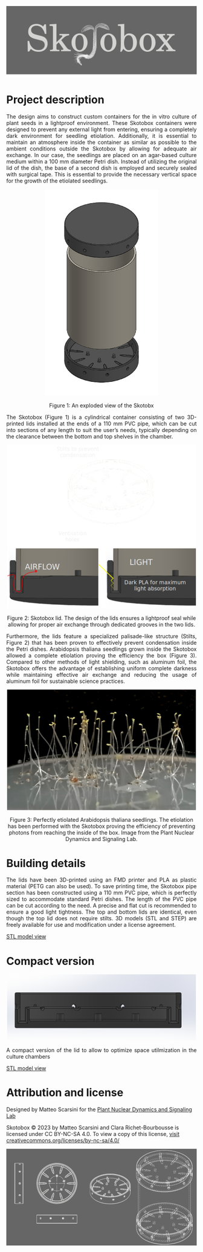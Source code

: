 ![alt banner](images/Skotobox_logo.png)

# Project description
<p align="justify">The design aims to construct custom containers for the in vitro culture of plant seeds in a lightproof environment. These Skotobox containers were designed to prevent any external light from entering, ensuring a completely dark environment for seedling etiolation. Additionally, it is essential to maintain an atmosphere inside the container as similar as possible to the ambient conditions outside the Skotobox by allowing for adequate air exchange. In our case, the seedlings are placed on an agar-based culture medium within a 100 mm diameter Petri dish. Instead of utilizing the original lid of the dish, the base of a second dish is employed and securely sealed with surgical tape. This is essential to provide the necessary vertical space for the growth of the etiolated seedlings.</p>

<p align="center">
  <img src="images/Skotobox_exploded.png" width="300px" />
</div>
<p align="center">Figure 1: An exploded view of the Skotobx</p>

<p align="justify">The Skotobox (Figure 1) is a cylindrical container consisting of two 3D-printed lids installed at the ends of a 110 mm PVC pipe, which can be cut into sections of any length to suit the user’s needs, typically depending on the clearance between the bottom and top shelves in the chamber.</p>
  
<p align="center">
  <img src="images/Skotobox_details.png" width="500px" />
</div>
<p align="center">Figure 2: Skotobox lid. The design of the lids ensures a lightproof seal while allowing for proper air exchange through dedicated grooves in the two lids.</p>
  
<p align="justify"> Furthermore, the lids feature a specialized palisade-like structure (Stilts, Figure 2) that has been proven to effectively prevent condensation inside the Petri dishes.
 Arabidopsis thaliana seedlings grown inside the Skotobox allowed a complete etiolation proving the efficiency the box (Figure 3). Compared to other methods of light shielding, such as aluminum foil, the Skotobox offers the advantage of establishing uniform complete darkness while maintaining effective air exchange and reducing the usage of aluminum foil for sustainable science practices.</p>

<p align="center">
  <img src="images/Etiolated_Arabidopsis_seedlings.png" width="500px" />
</div>
<p align="center">Figure 3: Perfectly etiolated Arabidopsis thaliana seedlings. The etiolation has been performed with the Skotobox proving the efficiency of preventing photons from reaching the inside of the box. Image from the Plant Nuclear Dynamics and Signaling Lab. </p> 

# Building details
<p align="justify">The lids have been 3D-printed using an FMD printer and PLA as plastic material (PETG can also be used). To save printing time, the Skotobox pipe section has been constructed using a 110 mm PVC pipe, which is perfectly sized to accommodate standard Petri dishes. The length of the PVC pipe can be cut according to the need. A precise and flat cut is recommended to ensure a good light tightness. The top and bottom lids are identical, even though the top lid does not require stilts. 3D models (STL and STEP) are freely available for use and modification under a license agreement.</p>

<a href="Skotobox_lid.STL" download>STL model view</a>

# Compact version
<p align="center">
  <img src="images/Skotobox_compact.png" width="500px" />
</div>
<p align="justify">A compact version of the lid to allow to optimize space utilmization in the culture chambers </p>

<a href="Skotobox_lid_compact.STL" download>STL model view</a>

# Attribution and license
Designed by Matteo Scarsini for the [Plant Nuclear Dynamics and Signaling Lab](https://www.ibps.sorbonne-universite.fr/en/research/developmental-biology-laboratory/Plant-Nucleus-Dynamics-Signaling)

Skotobox © 2023 by Matteo Scarsini and Clara Richet-Bourbousse is licensed under CC BY-NC-SA 4.0. To view a copy of this license, [visit creativecommons.org/licenses/by-nc-sa/4.0/](http://creativecommons.org/licenses/by-nc-sa/4.0/)

![alt banner](images/Skotobox_banner.png)
